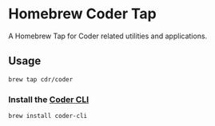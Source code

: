 # Homebrew Coder Tap

A Homebrew Tap for Coder related utilities and applications.

## Usage

```text
brew tap cdr/coder
```

### Install the [Coder CLI](https://github.com/cdr/coder-cli)

```text
brew install coder-cli
```
